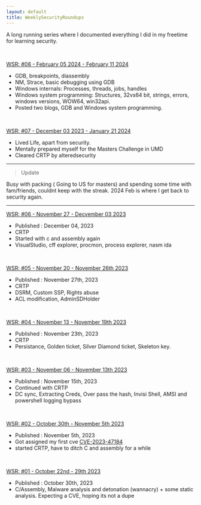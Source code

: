 ```yaml
---
layout: default
title: WeeklySecurityRoundups
---
```



A long running series where I documented everything I did in my freetime for learning security.


<br>

[WSR: #08 - February 05 2024 - February 11 2024](/roundups/roundup08)
* GDB, breakpoints, diassembly
* NM, Strace, basic debugging using GDB
* Windows internals: Processes, threads, jobs, handles
* Windows system programming: Structures, 32vs64 bit, strings, errors, windows versions, WOW64, win32api.
* Posted two blogs, GDB and Windows system programming. 

<br>

[WSR: #07 - December 03 2023 - January 21 2024](/roundups/roundup07)
* Lived Life, apart from security.
* Mentally prepared myself for the Masters Challenge in UMD
* Cleared CRTP by alteredsecurity

-----------------------------------------------
> Update

Busy with packing ( Going to US for masters) and spending some time with fam/friends, couldnt keep with the streak. 2024 Feb is where I get back to security again.

--------

[WSR: #06 - November 27 - Decvember 03 2023](/roundups/roundup06)
* Published : December 04, 2023
* CRTP
* Started with c and assembly again
* VisualStudio, cff explorer, procmon, process explorer, nasm
ida

<br>

[WSR: #05 - November 20 - November 26th 2023](/roundups/roundup05)
* Published : November 27th, 2023
* CRTP
* DSRM, Custom SSP,  Rights abuse
* ACL modification, AdminSDHolder

<br>


[WSR: #04 - November 13 - November 19th 2023](/roundups/roundup04)
* Published : November 23th, 2023
* CRTP
* Persistance, Golden ticket, Silver Diamond ticket, Skeleton key.
 

<br>

[WSR: #03 - November 06 - November 13th 2023](/roundups/roundup03)
* Published : November 15th, 2023
* Continued with CRTP 
* DC sync, Extracting Creds, Over pass the hash, Invisi Shell, AMSI and powershell logging bypass

<br>


[WSR: #02 - October 30th - November 5th 2023](/roundups/roundup02)
* Published : November 5th, 2023
* Got assigned my first cve [CVE-2023-47184](https://www.cve.org/CVERecord?id=CVE-2023-47184)
* started CRTP, have to ditch C and assembly for a while

<br>

[WSR: #01 - October 22nd - 29th 2023](/roundups/roundup01)
* Published : October 30th, 2023
* C/Assembly, Malware analysis and detonation (wannacry) +  some static analysis. Expecting a CVE, hoping its not a dupe
